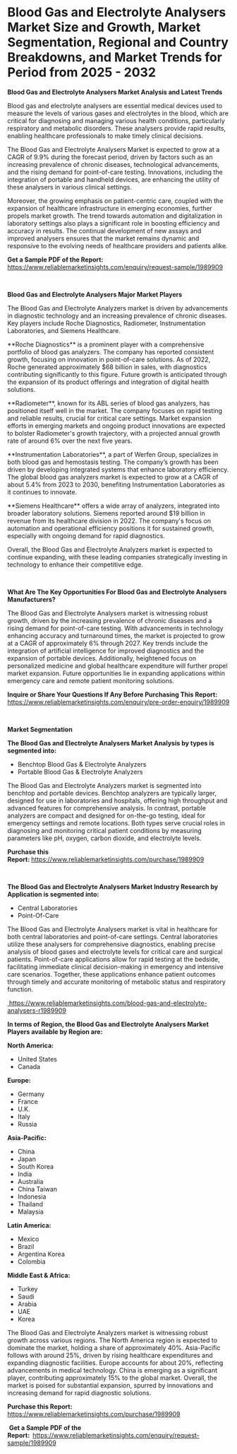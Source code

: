 <p><h1>Blood Gas and Electrolyte Analysers Market Size and Growth, Market Segmentation, Regional and Country Breakdowns, and Market Trends for Period from 2025 -  2032</h1></p><p><strong>Blood Gas and Electrolyte Analysers Market Analysis and Latest Trends</strong></p>
<p><p>Blood gas and electrolyte analysers are essential medical devices used to measure the levels of various gases and electrolytes in the blood, which are critical for diagnosing and managing various health conditions, particularly respiratory and metabolic disorders. These analysers provide rapid results, enabling healthcare professionals to make timely clinical decisions.</p><p>The Blood Gas and Electrolyte Analysers Market is expected to grow at a CAGR of 9.9% during the forecast period, driven by factors such as an increasing prevalence of chronic diseases, technological advancements, and the rising demand for point-of-care testing. Innovations, including the integration of portable and handheld devices, are enhancing the utility of these analysers in various clinical settings.</p><p>Moreover, the growing emphasis on patient-centric care, coupled with the expansion of healthcare infrastructure in emerging economies, further propels market growth. The trend towards automation and digitalization in laboratory settings also plays a significant role in boosting efficiency and accuracy in results. The continual development of new assays and improved analysers ensures that the market remains dynamic and responsive to the evolving needs of healthcare providers and patients alike.</p></p>
<p><strong>Get a Sample PDF of the Report:&nbsp;</strong> <a href="https://www.reliablemarketinsights.com/enquiry/request-sample/1989909?utm_campaign=3573&utm_medium=2&utm_source=Github&utm_content=ia&utm_term=16042025&utm_id=blood-gas-and-electrolyte-analysers">https://www.reliablemarketinsights.com/enquiry/request-sample/1989909</a></p>
<p>&nbsp;</p>
<p><strong>Blood Gas and Electrolyte Analysers Major Market Players</strong></p>
<p><p>The Blood Gas and Electrolyte Analyzers market is driven by advancements in diagnostic technology and an increasing prevalence of chronic diseases. Key players include Roche Diagnostics, Radiometer, Instrumentation Laboratories, and Siemens Healthcare.</p><p>**Roche Diagnostics** is a prominent player with a comprehensive portfolio of blood gas analyzers. The company has reported consistent growth, focusing on innovation in point-of-care solutions. As of 2022, Roche generated approximately $68 billion in sales, with diagnostics contributing significantly to this figure. Future growth is anticipated through the expansion of its product offerings and integration of digital health solutions.</p><p>**Radiometer**, known for its ABL series of blood gas analyzers, has positioned itself well in the market. The company focuses on rapid testing and reliable results, crucial for critical care settings. Market expansion efforts in emerging markets and ongoing product innovations are expected to bolster Radiometer's growth trajectory, with a projected annual growth rate of around 6% over the next five years.</p><p>**Instrumentation Laboratories**, a part of Werfen Group, specializes in both blood gas and hemostasis testing. The company’s growth has been driven by developing integrated systems that enhance laboratory efficiency. The global blood gas analyzers market is expected to grow at a CAGR of about 5.4% from 2023 to 2030, benefiting Instrumentation Laboratories as it continues to innovate.</p><p>**Siemens Healthcare** offers a wide array of analyzers, integrated into broader laboratory solutions. Siemens reported around $19 billion in revenue from its healthcare division in 2022. The company's focus on automation and operational efficiency positions it for sustained growth, especially with ongoing demand for rapid diagnostics.</p><p>Overall, the Blood Gas and Electrolyte Analyzers market is expected to continue expanding, with these leading companies strategically investing in technology to enhance their competitive edge.</p></p>
<p>&nbsp;</p>
<p><strong>What Are The Key Opportunities For Blood Gas and Electrolyte Analysers Manufacturers?</strong></p>
<p><p>The Blood Gas and Electrolyte Analysers market is witnessing robust growth, driven by the increasing prevalence of chronic diseases and a rising demand for point-of-care testing. With advancements in technology enhancing accuracy and turnaround times, the market is projected to grow at a CAGR of approximately 6% through 2027. Key trends include the integration of artificial intelligence for improved diagnostics and the expansion of portable devices. Additionally, heightened focus on personalized medicine and global healthcare expenditure will further propel market expansion. Future opportunities lie in expanding applications within emergency care and remote patient monitoring solutions.</p></p>
<p><strong>Inquire or Share Your Questions If Any Before Purchasing This Report:</strong> <a href="https://www.reliablemarketinsights.com/enquiry/pre-order-enquiry/1989909?utm_campaign=3573&utm_medium=2&utm_source=Github&utm_content=ia&utm_term=16042025&utm_id=blood-gas-and-electrolyte-analysers">https://www.reliablemarketinsights.com/enquiry/pre-order-enquiry/1989909</a></p>
<p>&nbsp;</p>
<p><strong>Market Segmentation</strong></p>
<p><strong>The Blood Gas and Electrolyte Analysers Market Analysis by types is segmented into:</strong></p>
<p><ul><li>Benchtop Blood Gas & Electrolyte Analyzers</li><li>Portable Blood Gas & Electrolyte Analyzers</li></ul></p>
<p><p>The Blood Gas and Electrolyte Analyzers market is segmented into benchtop and portable devices. Benchtop analyzers are typically larger, designed for use in laboratories and hospitals, offering high throughput and advanced features for comprehensive analysis. In contrast, portable analyzers are compact and designed for on-the-go testing, ideal for emergency settings and remote locations. Both types serve crucial roles in diagnosing and monitoring critical patient conditions by measuring parameters like pH, oxygen, carbon dioxide, and electrolyte levels.</p></p>
<p><strong>Purchase this Report:&nbsp;</strong><a href="https://www.reliablemarketinsights.com/purchase/1989909?utm_campaign=3573&utm_medium=2&utm_source=Github&utm_content=ia&utm_term=16042025&utm_id=blood-gas-and-electrolyte-analysers">https://www.reliablemarketinsights.com/purchase/1989909</a></p>
<p>&nbsp;</p>
<p><strong>The Blood Gas and Electrolyte Analysers Market Industry Research by Application is segmented into:</strong></p>
<p><ul><li>Central Laboratories</li><li>Point-Of-Care</li></ul></p>
<p><p>The Blood Gas and Electrolyte Analysers market is vital in healthcare for both central laboratories and point-of-care settings. Central laboratories utilize these analysers for comprehensive diagnostics, enabling precise analysis of blood gases and electrolyte levels for critical care and surgical patients. Point-of-care applications allow for rapid testing at the bedside, facilitating immediate clinical decision-making in emergency and intensive care scenarios. Together, these applications enhance patient outcomes through timely and accurate monitoring of metabolic status and respiratory function.</p></p>
<p><a href="https://www.reliablemarketinsights.com/blood-gas-and-electrolyte-analysers-r1989909?utm_campaign=3573&utm_medium=2&utm_source=Github&utm_content=ia&utm_term=16042025&utm_id=blood-gas-and-electrolyte-analysers">&nbsp;https://www.reliablemarketinsights.com/blood-gas-and-electrolyte-analysers-r1989909</a></p>
<p><strong>In terms of Region, the Blood Gas and Electrolyte Analysers Market Players available by Region are:</strong></p>
<p>
    <p> <strong> North America: </strong>
        <ul>
            <li>United States</li>
            <li>Canada</li>
        </ul>
        </p> 
    <p> <strong> Europe: </strong>
        <ul>
            <li>Germany</li>
            <li>France</li>
            <li>U.K.</li>
            <li>Italy</li>
            <li>Russia</li>
        </ul>
        </p> 
    <p> <strong> Asia-Pacific: </strong>
        <ul>
            <li>China</li>
            <li>Japan</li>
            <li>South Korea</li>
            <li>India</li>
            <li>Australia</li>
            <li>China Taiwan</li>
            <li>Indonesia</li>
            <li>Thailand</li>
            <li>Malaysia</li>
        </ul>
        </p> 
    <p> <strong> Latin America: </strong>
        <ul>
            <li>Mexico</li>
            <li>Brazil</li>
            <li>Argentina Korea</li>
            <li>Colombia</li>
        </ul>
        </p> 
    <p> <strong> Middle East & Africa: </strong>
        <ul>
            <li>Turkey</li>
            <li>Saudi</li>
            <li>Arabia</li>
            <li>UAE</li>
            <li>Korea</li>
        </ul>
    </p>
    </p>
<p><p>The Blood Gas and Electrolyte Analyzers market is witnessing robust growth across various regions. The North America region is expected to dominate the market, holding a share of approximately 40%. Asia-Pacific follows with around 25%, driven by rising healthcare expenditures and expanding diagnostic facilities. Europe accounts for about 20%, reflecting advancements in medical technology. China is emerging as a significant player, contributing approximately 15% to the global market. Overall, the market is poised for substantial expansion, spurred by innovations and increasing demand for rapid diagnostic solutions.</p></p>
<p><strong>Purchase this Report: </strong><a href="https://www.reliablemarketinsights.com/purchase/1989909?utm_campaign=3573&utm_medium=2&utm_source=Github&utm_content=ia&utm_term=16042025&utm_id=blood-gas-and-electrolyte-analysers">https://www.reliablemarketinsights.com/purchase/1989909</a></p>
<p>&nbsp;<strong>Get a Sample PDF of the Report:&nbsp;&nbsp;</strong><a href="https://www.reliablemarketinsights.com/enquiry/request-sample/1989909?utm_campaign=3573&utm_medium=2&utm_source=Github&utm_content=ia&utm_term=16042025&utm_id=blood-gas-and-electrolyte-analysers">https://www.reliablemarketinsights.com/enquiry/request-sample/1989909</a></p>
<p><strong></strong></p>
<p><p></p><p></p><p></p></p>